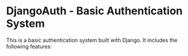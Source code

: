 # DjangoAuth - Basic Authentication System

This is a basic authentication system built with Django. It includes the following features: